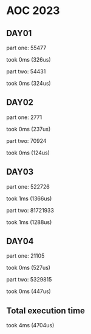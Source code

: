 # AOC 2023

## DAY01

part one:
55477

took 0ms (326us)  

part two:
54431

took 0ms (324us)  

## DAY02

part one:
2771

took 0ms (237us)  

part two:
70924

took 0ms (124us)  

## DAY03

part one:
522726

took 1ms (1366us)  

part two:
81721933

took 1ms (1288us)  

## DAY04

part one:
21105

took 0ms (527us)  

part two:
5329815

took 0ms (447us)  

## Total execution time

took 4ms (4704us)  
